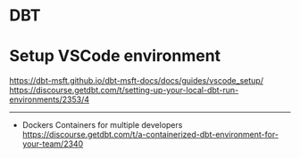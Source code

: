 # DBT

# Setup VSCode environment
https://dbt-msft.github.io/dbt-msft-docs/docs/guides/vscode_setup/  
https://discourse.getdbt.com/t/setting-up-your-local-dbt-run-environments/2353/4  


---
* Dockers Containers for multiple developers https://discourse.getdbt.com/t/a-containerized-dbt-environment-for-your-team/2340
